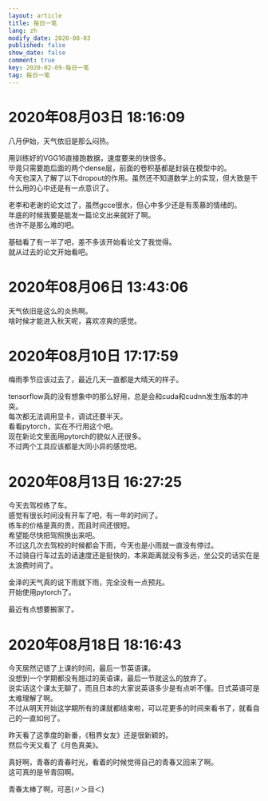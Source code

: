 ```yaml
---
layout: article
title: 每日一笔
lang: zh
modify_date: 2020-08-03
published: false
show_date: false
comment: true
key: 2020-02-09-每日一笔
tag: 每日一笔
---
```


# 2020年08月03日 18:16:09
八月伊始，天气依旧是那么闷热。  

用训练好的VGG16直接跑数据，速度要来的快很多。  
毕竟只需要跑后面的两个dense层，前面的卷积基都是封装在模型中的。  
今天也深入了解了以下dropout的作用。虽然还不知道数学上的实现，但大致是干什么用的心中还是有一点意识了。

老李和老谢的论文过了，虽然gcce很水，但心中多少还是有羡慕的情绪的。  
年底的时候我要是能发一篇论文出来就好了啊。  
也许不是那么难的吧。

基础看了有一半了吧，差不多该开始看论文了我觉得。  
就从过去的论文开始看吧。

# 2020年08月06日 13:43:06
天气依旧是这么的炎热啊。  
啥时候才能进入秋天呢，喜欢凉爽的感觉。

# 2020年08月10日 17:17:59
梅雨季节应该过去了，最近几天一直都是大晴天的样子。  

tensorflow真的没有想象中的那么好用，总是会和cuda和cudnn发生版本的冲突。  
每次都无法调用显卡，调试还要半天。  
看看pytorch，实在不行用这个吧。  
现在新论文里面用pytorch的貌似人还很多。  
不过两个工具应该都是大同小异的感觉吧。

# 2020年08月13日 16:27:25
今天去驾校练了车。  
感觉有很长时间没有开车了吧，有一年的时间了。  
练车的价格是真的贵，而且时间还很短。   
希望能尽快把驾照换出来吧。  
不过这几次去驾校的时候都会下雨，今天也是小雨就一直没有停过。  
不过骑自行车过去的话速度还是挺快的，本来距离就没有多远，坐公交的话实在是太浪费时间了。

金泽的天气真的说下雨就下雨，完全没有一点预兆。  
开始使用pytorch了。

最近有点想要搬家了。

# 2020年08月18日 18:16:43
今天居然记错了上课的时间，最后一节英语课。  
没想到一个学期都没有翘过的英语课，最后一节就这么的放弃了。  
说实话这个课太无聊了，而且日本的大家说英语多少是有点听不懂。日式英语可是太难理解了啊。  
不过从明天开始这学期所有的课就都结束啦，可以花更多的时间来看书了，就看自己的一直如何了。   

昨天看了这季度的新番，《租界女友》还是很新颖的。  
然后今天又看了《月色真美》。  

真好啊，青春的青春时光，看着的时候觉得自己的青春又回来了啊。  
这可真的是爷青回啊。  

青春太棒了啊，可恶(〃＞目＜)
